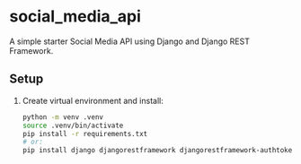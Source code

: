 # social_media_api

A simple starter Social Media API using Django and Django REST Framework.

## Setup

1. Create virtual environment and install:
   ```bash
   python -m venv .venv
   source .venv/bin/activate
   pip install -r requirements.txt
   # or:
   pip install django djangorestframework djangorestframework-authtoken
